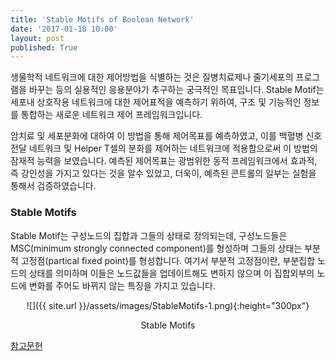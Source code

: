 ```yaml
---
title: 'Stable Motifs of Boolean Network'
date: '2017-01-18 10:00'
layout: post
published: True 
---
```


생물학적 네트워크에 대한 제어방법을 식별하는 것은 질병치료제나 줄기세포의 프로그램을 바꾸는 등의 실용적인 응용분야가 추구하는 궁극적인 목표입니다. Stable Motif는 세포내 상호작용 네트워크에 대한 제어표적을 예측하기 위하여, 구조 및 기능적인 정보를 통합하는 새로운 네트워크 제어 프레임워크입니다.

암치료 및 세포분화에 대하여 이 방법을 통해 제어목표를 예측하였고, 이를 백혈병 신호전달 네트워크 및 Helper T셀의 분화를 제어하는 네트워크에 적용합으로써 이 방법의 잠재적 능력을 보였습니다. 예측된 제어목표는 광범위한 동적 프레임워크에서 효과적, 즉 강인성을 가지고 있다는 것을 알수 있었고, 더욱이, 예측된 콘트롤의 일부는 실험을 통해서 검증하였습니다. 

### Stable Motifs

Stable Motif는 구성노드의 집합과 그들의 상태로 정의되는데, 구성노드들은 MSC(minimum strongly connected component)를 형성하며 그들의 상태는 부분적 고정점(partical fixed point)를 형성합니다. 여기서 부분적 고정점이란, 부분집합 노드의 상태를 의미하며 이들은 노드값들을 업데이트해도 변하지 않으며 이 집합외부의 노드에 변화를 주어도 바뀌지 않는 특징을 가지고 있습니다.

<div style="text-align:center" markdown="1">
![]({{ site.url }}/assets/images/StableMotifs-1.png){:height="300px"}

Stable Motifs
</div>

[참고문헌](https://www.dropbox.com/s/xud8eudz01sms80/Za%C3%B1udo%20%EA%B7%B8%EB%A6%AC%EA%B3%A0%20Albert%20-%202015%20-%20Cell%20Fate%20Reprogramming%20by%20Control%20of%20Intracellula.PDF?dl=0)